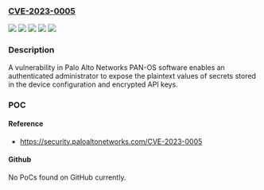 ### [CVE-2023-0005](https://cve.mitre.org/cgi-bin/cvename.cgi?name=CVE-2023-0005)
![](https://img.shields.io/static/v1?label=Product&message=Cloud%20NGFW&color=blue)
![](https://img.shields.io/static/v1?label=Product&message=PAN-OS&color=blue)
![](https://img.shields.io/static/v1?label=Product&message=Prisma%20Access&color=blue)
![](https://img.shields.io/static/v1?label=Version&message=n%2Fa&color=blue)
![](https://img.shields.io/static/v1?label=Vulnerability&message=CWE-497%20Exposure%20of%20Sensitive%20System%20Information%20to%20an%20Unauthorized%20Control%20Sphere&color=brighgreen)

### Description

A vulnerability in Palo Alto Networks PAN-OS software enables an authenticated administrator to expose the plaintext values of secrets stored in the device configuration and encrypted API keys.

### POC

#### Reference
- https://security.paloaltonetworks.com/CVE-2023-0005

#### Github
No PoCs found on GitHub currently.

